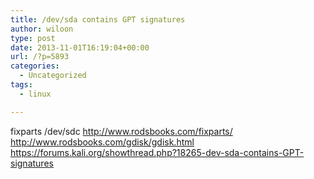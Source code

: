```yaml
---
title: /dev/sda contains GPT signatures
author: wiloon
type: post
date: 2013-11-01T16:19:04+00:00
url: /?p=5893
categories:
  - Uncategorized
tags:
  - linux

---
```

fixparts /dev/sdc
<a href="http://www.rodsbooks.com/fixparts/">http://www.rodsbooks.com/fixparts/</a>
<a href="http://www.rodsbooks.com/gdisk/gdisk.html">http://www.rodsbooks.com/gdisk/gdisk.html</a>
<a href="https://forums.kali.org/showthread.php?18265-dev-sda-contains-GPT-signatures">https://forums.kali.org/showthread.php?18265-dev-sda-contains-GPT-signatures</a>